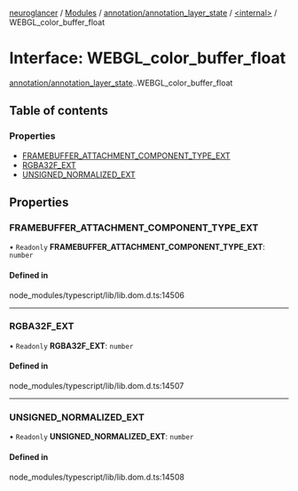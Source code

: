 [neuroglancer](../README.md) / [Modules](../modules.md) / [annotation/annotation\_layer\_state](../modules/annotation_annotation_layer_state.md) / [<internal\>](../modules/annotation_annotation_layer_state._internal_.md) / WEBGL\_color\_buffer\_float

# Interface: WEBGL\_color\_buffer\_float

[annotation/annotation_layer_state](../modules/annotation_annotation_layer_state.md).[<internal>](../modules/annotation_annotation_layer_state._internal_.md).WEBGL_color_buffer_float

## Table of contents

### Properties

- [FRAMEBUFFER\_ATTACHMENT\_COMPONENT\_TYPE\_EXT](annotation_annotation_layer_state._internal_.WEBGL_color_buffer_float.md#framebuffer_attachment_component_type_ext)
- [RGBA32F\_EXT](annotation_annotation_layer_state._internal_.WEBGL_color_buffer_float.md#rgba32f_ext)
- [UNSIGNED\_NORMALIZED\_EXT](annotation_annotation_layer_state._internal_.WEBGL_color_buffer_float.md#unsigned_normalized_ext)

## Properties

### FRAMEBUFFER\_ATTACHMENT\_COMPONENT\_TYPE\_EXT

• `Readonly` **FRAMEBUFFER\_ATTACHMENT\_COMPONENT\_TYPE\_EXT**: `number`

#### Defined in

node_modules/typescript/lib/lib.dom.d.ts:14506

___

### RGBA32F\_EXT

• `Readonly` **RGBA32F\_EXT**: `number`

#### Defined in

node_modules/typescript/lib/lib.dom.d.ts:14507

___

### UNSIGNED\_NORMALIZED\_EXT

• `Readonly` **UNSIGNED\_NORMALIZED\_EXT**: `number`

#### Defined in

node_modules/typescript/lib/lib.dom.d.ts:14508
